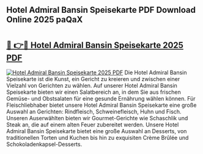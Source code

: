 ## Hotel Admiral Bansin Speisekarte PDF Download Online 2025 paQaX

# <h2><a href="http://gcbmas.nevu.top/?p=Hotel+Admiral+Bansin+Speisekarte">🔗 👉🔴 Hotel Admiral Bansin Speisekarte 2025 PDF</a></h2>

[![Hotel Admiral Bansin Speisekarte 2025 PDF](https://i.imgur.com/dBaPXMq.png)](http://gcbmas.nevu.top/?p=Hotel+Admiral+Bansin+Speisekarte)
Die Hotel Admiral Bansin Speisekarte ist die Kunst, ein Gericht zu kreieren und zwischen einer Vielzahl von Gerichten zu wählen. Auf unserer Hotel Admiral Bansin Speisekarte bieten wir einen Salatbereich an, in dem Sie aus frischen Gemüse- und Obstsalaten für eine gesunde Ernährung wählen können. Für Fleischliebhaber bietet unsere Hotel Admiral Bansin Speisekarte eine große Auswahl an Gerichten: Rindfleisch, Schweinefleisch, Huhn und Fisch. Unseren Auserwählten bieten wir Gourmet-Gerichte wie Schaschlik und Steak an, die auf einem alten Feuer zubereitet werden. Unsere Hotel Admiral Bansin Speisekarte bietet eine große Auswahl an Desserts, von traditionellen Torten und Kuchen bis hin zu exquisiten Crème Brûlée und Schokoladenkapsel-Desserts.
